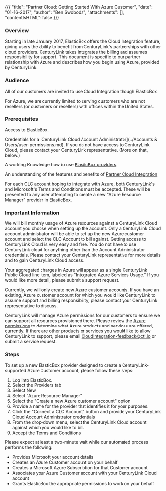 {{{
  "title": "Partner Cloud: Getting Started With Azure Customer",
  "date": "01-16-2017",
  "author": "Ben Swoboda",
  "attachments": [],
  "contentIsHTML": false
}}}

### Overview

Starting in late January 2017, ElasticBox offers the Cloud Integration feature, giving users the ability to benefit from CenturyLink's partnerships with other cloud providers. CenturyLink takes integrates the billing  and assumes responsibility for support. This document is specific to our partner relationship with Azure and describes how you begin using Azure, provided by CenturyLink.

### Audience

All of our customers are invited to use Cloud Integration though ElasticBox

For Azure, we are currently limited to serving customers who are not resellers (or customers or resellers) with offices within the United States.

### Prerequisites

Access to ElasticBox.

Credentials for a [CenturyLink Cloud Account Administrator](../Accounts & Users/user-permissions.md). If you do not have access to CenturyLink Cloud, please contact your CenturyLink representative. (More on that, below.)

A working Knowledge how to use [ElasticBox providers](https://ElasticBox.com/documentation/core-concepts/providers/).

An understanding of the features and benefits of [Partner Cloud Integration](../ElasticBox/partner-cloud-integration.md)

For each CLC account hoping to integrate with Azure, both CenturyLink's and Microsoft's Terms and Conditions must be accepted. These will be presented to any user attempting to create a new "Azure Resource Manager" provider in ElasticBox.


### Important Information

We will bill monthly usage of Azure resources against a CenturyLink Cloud account you choose when setting up the account. Only a CenturyLink Cloud account administrator will be able to set up the new Azure customer account and select the CLC Account to bill against. Getting access to CenturyLink Cloud is very easy and free. You do not have to use CenturyLink cloud for anything other than the Account Administrator credentials. Please contact your CenturyLink representative for more details and to gain CenturyLink Cloud access.

Your aggregated charges in Azure will appear as a single CenturyLink Public Cloud line item, labeled as "Integrated Azure Services Usage." If you would like more detail, please submit a support request.

Currently, we will only create new Azure customer accounts. If you have an existing, Azure customer account for which you would like CenturyLink to assume support and billing responsibility, please contact your CenturyLink representative to discuss.

CenturyLink will manage Azure permissions for our customers to ensure we can support all resources provisioned there. Please review the [Azure permissions](../ElasticBox/partner-cloud-integration-azure-permissions.md) to determine what Azure products and services are offered, currently. If there are other products or services you would like to allow CenturyLink to support, please email CloudIntegration-feedback@ctl.io or submit a service request.


### Steps

To set up a new ElasticBox provider designed to create a CenturyLink-supported Azure Customer account, please follow these steps:

1. Log into ElasticBox.
2. Select the Providers tab
3. Select New
4. Select "Azure Resource Manager"
5. Select the "Create a new Azure customer account" option
6. Provide a name for the provider that identifies it for your purposes.
7. Click the "Connect a CLC Account" button and provide your CenturyLink Cloud Account Administrator credentials
8. From the drop-down menu, select the CenturyLink Cloud account against which you would like to bill.
9. Accept the Terms and Conditions

Please expect at least a two-minute wait while our automated process performs the following:

* Provides Microsoft your account details
* Creates an Azure Customer account on your behalf
* Creates a Microsoft Azure Subscription for that Customer account
* Associates your Azure Customer account with your CenturyLink Cloud account
* Grants ElasticBox the appropriate permissions to work on your behalf
